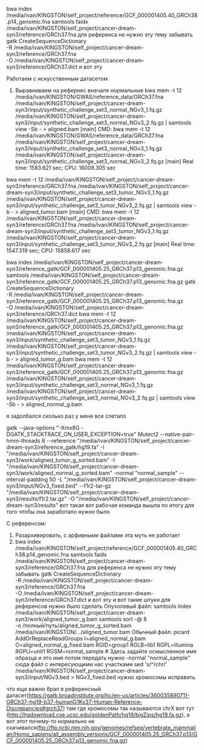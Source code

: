 bwa index /media/ivan/KINGSTON/self_project/reference/GCF_000001405.40_GRCh38.p14_genomic.fna
samtools faidx /media/ivan/KINGSTON/self_project/cancer-dream-syn3/reference/GRCh37.fna для референса не нужно эту тему забывать 
gatk CreateSequenceDictionary \
  -R /media/ivan/KINGSTON/self_project/cancer-dream-syn3/reference/GRCh37.fna \
  -O /media/ivan/KINGSTON/self_project/cancer-dream-syn3/reference/GRCh37.dict и вот эту 

Работаем с искусственным датасетом 

1) Выравниваем на рефернес вначале нормальные
   bwa mem -t 12 /media/ivan/KINGSTON/GWAS/reference_data/GRCh37.fna /media/ivan/KINGSTON/self_project/cancer-dream-syn3/input/synthetic_challenge_set3_normal_NGv3_1.fq.gz /media/ivan/KINGSTON/self_project/cancer-dream-syn3/input/synthetic_challenge_set3_normal_NGv3_2.fq.gz | samtools view -Sb - > aligned.bam
   [main] CMD: bwa mem -t 12 /media/ivan/KINGSTON/GWAS/reference_data/GRCh37.fna /media/ivan/KINGSTON/self_project/cancer-dream-syn3/input/synthetic_challenge_set3_normal_NGv3_1.fq.gz /media/ivan/KINGSTON/self_project/cancer-dream-syn3/input/synthetic_challenge_set3_normal_NGv3_2.fq.gz
[main] Real time: 1583.621 sec; CPU: 16009.305 sec

bwa mem -t 12 /media/ivan/KINGSTON/self_project/cancer-dream-syn3/reference/GRCh37.fna /media/ivan/KINGSTON/self_project/cancer-dream-syn3/input/synthetic_challenge_set3_tumor_NGv3_1.fq.gz /media/ivan/KINGSTON/self_project/cancer-dream-syn3/input/synthetic_challenge_set3_tumor_NGv3_2.fq.gz | samtools view -b - > aligned_tumor.bam
[main] CMD: bwa mem -t 12 /media/ivan/KINGSTON/self_project/cancer-dream-syn3/reference/GRCh37.fna /media/ivan/KINGSTON/self_project/cancer-dream-syn3/input/synthetic_challenge_set3_tumor_NGv3_1.fq.gz /media/ivan/KINGSTON/self_project/cancer-dream-syn3/input/synthetic_challenge_set3_tumor_NGv3_2.fq.gz
[main] Real time: 1547.319 sec; CPU: 15858.617 sec






bwa index /media/ivan/KINGSTON/self_project/cancer-dream-syn3/reference_gatk/GCF_000001405.25_GRCh37.p13_genomic.fna.gz
samtools /media/ivan/KINGSTON/self_project/cancer-dream-syn3/reference_gatk/GCF_000001405.25_GRCh37.p13_genomic.fna.gz 
gatk CreateSequenceDictionary \
  -R /media/ivan/KINGSTON/self_project/cancer-dream-syn3/reference_gatk/GCF_000001405.25_GRCh37.p13_genomic.fna.gz \
  -O /media/ivan/KINGSTON/self_project/cancer-dream-syn3/reference/GRCh37.dict
bwa mem -t 12 /media/ivan/KINGSTON/self_project/cancer-dream-syn3/reference_gatk/GCF_000001405.25_GRCh37.p13_genomic.fna.gz /media/ivan/KINGSTON/self_project/cancer-dream-syn3/input/synthetic_challenge_set3_tumor_NGv3_1.fq.gz /media/ivan/KINGSTON/self_project/cancer-dream-syn3/input/synthetic_challenge_set3_tumor_NGv3_2.fq.gz | samtools view -b - > aligned_tumor_g.bam
bwa mem -t 12  /media/ivan/KINGSTON/self_project/cancer-dream-syn3/reference_gatk/GCF_000001405.25_GRCh37.p13_genomic.fna.gz /media/ivan/KINGSTON/self_project/cancer-dream-syn3/input/synthetic_challenge_set3_normal_NGv3_1.fq.gz /media/ivan/KINGSTON/self_project/cancer-dream-syn3/input/synthetic_challenge_set3_normal_NGv3_2.fq.gz | samtools view -Sb - > aligned_normal_g.bam


я задолбался сколько раз у меня все слетало 

gatk --java-options "-Xmx8G -DGATK_STACKTRACE_ON_USER_EXCEPTION=true"   Mutect2   --native-pair-hmm-threads 8   --reference "/media/ivan/KINGSTON/self_project/cancer-dream-syn3/reference_gatk/hg19.fa"   -I "/media/ivan/KINGSTON/self_project/cancer-dream-syn3/work/aligned_tumor_g_sorted.bam"   -I "/media/ivan/KINGSTON/self_project/cancer-dream-syn3/work/aligned_normal_g_sorted.bam"   -normal "normal_sample"   --interval-padding 50   -L "/media/ivan/KINGSTON/self_project/cancer-dream-syn3/input/NGv3_fixed.bed"   --f1r2-tar-gz "/media/ivan/KINGSTON/self_project/cancer-dream-syn3/results/f1r2.tar.gz"   -O "/media/ivan/KINGSTON/self_project/cancer-dream-syn3/results" вот такая вот рабочая команда вышла по итогу 
для того чтобы она заработало нужно было 

С референсом: 
1) Разархивировать, с арфивными файлами эта муть не работает
2) bwa index /media/ivan/KINGSTON/self_project/reference/GCF_000001405.40_GRCh38.p14_genomic.fna
samtools faidx /media/ivan/KINGSTON/self_project/cancer-dream-syn3/reference/GRCh37.fna для референса не нужно эту тему забывать 
gatk CreateSequenceDictionary \
  -R /media/ivan/KINGSTON/self_project/cancer-dream-syn3/reference/GRCh37.fna \
  -O /media/ivan/KINGSTON/self_project/cancer-dream-syn3/reference/GRCh37.dict и вот эту и вот такие штуки для референсов нужно было сделать
Опухолевый файл: 
samtools index /media/ivan/KINGSTON/self_project/cancer-dream-syn3/work/aligned_tumor_g.bam
samtools sort -@ 8 \
  -o /полный/путь/aligned_tumor_g_sorted.bam \
  /media/ivan/KINGSTON/.../aligned_tumor.bam
Обычный файл:
picard AddOrReplaceReadGroups     I=aligned_normal_g.bam     O=aligned_normal_g_fixed.bam     RGID=group1     RGLB=lib1     RGPL=illumina     RGPU=unit1     RGSM=normal_sample  # Здесь задайте осмысленное имя образца и это имя потом передать нужно -normal "normal_sample" сюда
файл с интересующими нас участками
sed 's/^/chr/' /media/ivan/KINGSTON/self_project/cancer-dream-syn3/input/NGv3.bed > NGv3_fixed.bed
нужно хромосомы исправить

что еще важно брал я референсный датасет(https://gatk.broadinstitute.org/hc/en-us/articles/360035890711-GRCh37-hg19-b37-humanG1Kv37-Human-Reference-Discrepancies#grch37) там где хромосомы так называются chrX
вот тут (http://hgdownload.cse.ucsc.edu/goldenPath/hg19/bigZips/hg19.fa.gz), а вот этот почему-то нормально не скачивался(ftp://ftp.ncbi.nlm.nih.gov/genomes/refseq/vertebrate_mammalian/Homo_sapiens/all_assembly_versions/GCF_000001405.25_GRCh37.p13/GCF_000001405.25_GRCh37.p13_genomic.fna.gz) 



  
